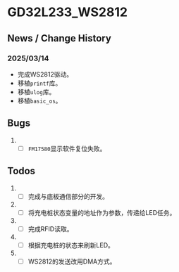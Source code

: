 # GD32L233_WS2812

## News / Change History

### 2025/03/14

- 完成WS2812驱动。
- 移植`printf`库。
- 移植`ulog`库。
- 移植`basic_os`。

## Bugs

1. - [ ] `FM17580`显示软件复位失败。

## Todos

1. - [ ] 完成与底板通信部分的开发。
2. - [ ] 将充电桩状态变量的地址作为参数，传递给LED任务。
3. - [ ] 完成RFID读取。
4. - [ ] 根据充电桩的状态来刷新LED。
5. - [ ] WS2812的发送改用DMA方式。
